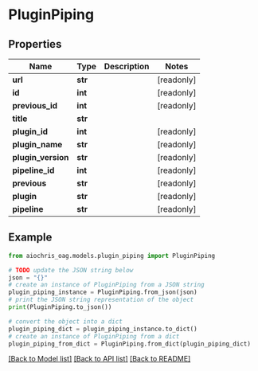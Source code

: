 # PluginPiping


## Properties

Name | Type | Description | Notes
------------ | ------------- | ------------- | -------------
**url** | **str** |  | [readonly] 
**id** | **int** |  | [readonly] 
**previous_id** | **int** |  | [readonly] 
**title** | **str** |  | 
**plugin_id** | **int** |  | [readonly] 
**plugin_name** | **str** |  | [readonly] 
**plugin_version** | **str** |  | [readonly] 
**pipeline_id** | **int** |  | [readonly] 
**previous** | **str** |  | [readonly] 
**plugin** | **str** |  | [readonly] 
**pipeline** | **str** |  | [readonly] 

## Example

```python
from aiochris_oag.models.plugin_piping import PluginPiping

# TODO update the JSON string below
json = "{}"
# create an instance of PluginPiping from a JSON string
plugin_piping_instance = PluginPiping.from_json(json)
# print the JSON string representation of the object
print(PluginPiping.to_json())

# convert the object into a dict
plugin_piping_dict = plugin_piping_instance.to_dict()
# create an instance of PluginPiping from a dict
plugin_piping_from_dict = PluginPiping.from_dict(plugin_piping_dict)
```
[[Back to Model list]](../README.md#documentation-for-models) [[Back to API list]](../README.md#documentation-for-api-endpoints) [[Back to README]](../README.md)


